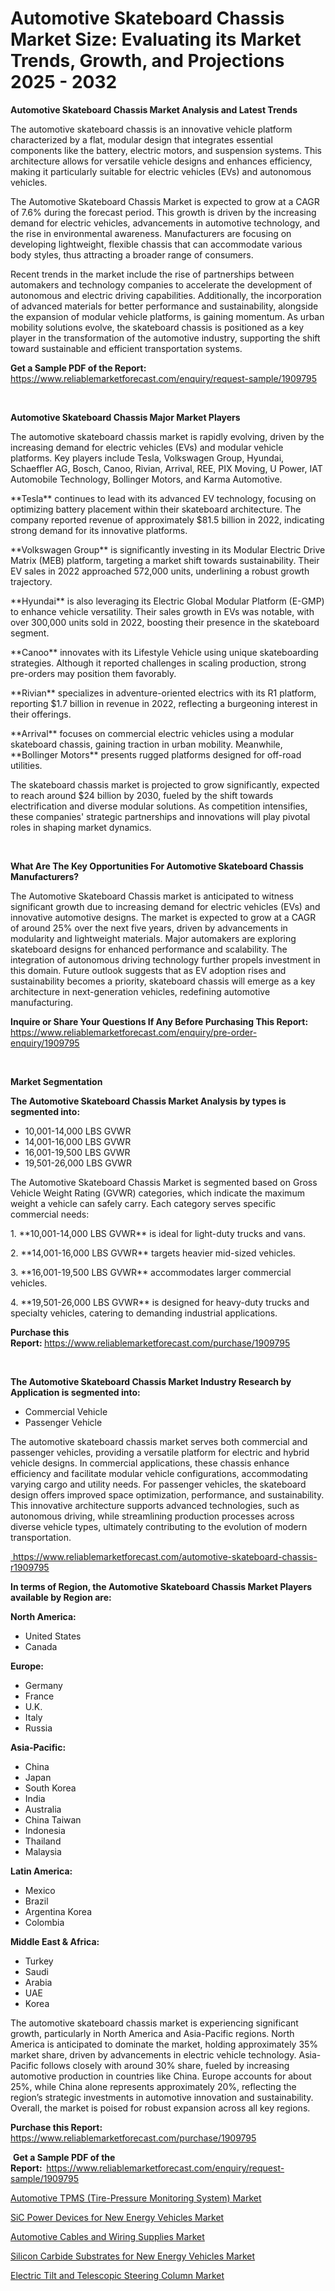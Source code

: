 <p><h1>Automotive Skateboard Chassis Market Size: Evaluating its Market Trends, Growth, and Projections 2025 - 2032</h1></p><p><strong>Automotive Skateboard Chassis Market Analysis and Latest Trends</strong></p>
<p><p>The automotive skateboard chassis is an innovative vehicle platform characterized by a flat, modular design that integrates essential components like the battery, electric motors, and suspension systems. This architecture allows for versatile vehicle designs and enhances efficiency, making it particularly suitable for electric vehicles (EVs) and autonomous vehicles.</p><p>The Automotive Skateboard Chassis Market is expected to grow at a CAGR of 7.6% during the forecast period. This growth is driven by the increasing demand for electric vehicles, advancements in automotive technology, and the rise in environmental awareness. Manufacturers are focusing on developing lightweight, flexible chassis that can accommodate various body styles, thus attracting a broader range of consumers.</p><p>Recent trends in the market include the rise of partnerships between automakers and technology companies to accelerate the development of autonomous and electric driving capabilities. Additionally, the incorporation of advanced materials for better performance and sustainability, alongside the expansion of modular vehicle platforms, is gaining momentum. As urban mobility solutions evolve, the skateboard chassis is positioned as a key player in the transformation of the automotive industry, supporting the shift toward sustainable and efficient transportation systems.</p></p>
<p><strong>Get a Sample PDF of the Report:&nbsp;</strong> <a href="https://www.reliablemarketforecast.com/enquiry/request-sample/1909795?utm_campaign=1197&utm_medium=2&utm_source=Github&utm_content=ia&utm_term=31032025&utm_id=automotive-skateboard-chassis">https://www.reliablemarketforecast.com/enquiry/request-sample/1909795</a></p>
<p>&nbsp;</p>
<p><strong>Automotive Skateboard Chassis Major Market Players</strong></p>
<p><p>The automotive skateboard chassis market is rapidly evolving, driven by the increasing demand for electric vehicles (EVs) and modular vehicle platforms. Key players include Tesla, Volkswagen Group, Hyundai, Schaeffler AG, Bosch, Canoo, Rivian, Arrival, REE, PIX Moving, U Power, IAT Automobile Technology, Bollinger Motors, and Karma Automotive.</p><p>**Tesla** continues to lead with its advanced EV technology, focusing on optimizing battery placement within their skateboard architecture. The company reported revenue of approximately $81.5 billion in 2022, indicating strong demand for its innovative platforms.</p><p>**Volkswagen Group** is significantly investing in its Modular Electric Drive Matrix (MEB) platform, targeting a market shift towards sustainability. Their EV sales in 2022 approached 572,000 units, underlining a robust growth trajectory.</p><p>**Hyundai** is also leveraging its Electric Global Modular Platform (E-GMP) to enhance vehicle versatility. Their sales growth in EVs was notable, with over 300,000 units sold in 2022, boosting their presence in the skateboard segment.</p><p>**Canoo** innovates with its Lifestyle Vehicle using unique skateboarding strategies. Although it reported challenges in scaling production, strong pre-orders may position them favorably.</p><p>**Rivian** specializes in adventure-oriented electrics with its R1 platform, reporting $1.7 billion in revenue in 2022, reflecting a burgeoning interest in their offerings.</p><p>**Arrival** focuses on commercial electric vehicles using a modular skateboard chassis, gaining traction in urban mobility. Meanwhile, **Bollinger Motors** presents rugged platforms designed for off-road utilities.</p><p>The skateboard chassis market is projected to grow significantly, expected to reach around $24 billion by 2030, fueled by the shift towards electrification and diverse modular solutions. As competition intensifies, these companies' strategic partnerships and innovations will play pivotal roles in shaping market dynamics.</p></p>
<p>&nbsp;</p>
<p><strong>What Are The Key Opportunities For Automotive Skateboard Chassis Manufacturers?</strong></p>
<p><p>The Automotive Skateboard Chassis market is anticipated to witness significant growth due to increasing demand for electric vehicles (EVs) and innovative automotive designs. The market is expected to grow at a CAGR of around 25% over the next five years, driven by advancements in modularity and lightweight materials. Major automakers are exploring skateboard designs for enhanced performance and scalability. The integration of autonomous driving technology further propels investment in this domain. Future outlook suggests that as EV adoption rises and sustainability becomes a priority, skateboard chassis will emerge as a key architecture in next-generation vehicles, redefining automotive manufacturing.</p></p>
<p><strong>Inquire or Share Your Questions If Any Before Purchasing This Report:</strong> <a href="https://www.reliablemarketforecast.com/enquiry/pre-order-enquiry/1909795?utm_campaign=1197&utm_medium=2&utm_source=Github&utm_content=ia&utm_term=31032025&utm_id=automotive-skateboard-chassis">https://www.reliablemarketforecast.com/enquiry/pre-order-enquiry/1909795</a></p>
<p>&nbsp;</p>
<p><strong>Market Segmentation</strong></p>
<p><strong>The Automotive Skateboard Chassis Market Analysis by types is segmented into:</strong></p>
<p><ul><li>10,001-14,000 LBS GVWR</li><li>14,001-16,000 LBS GVWR</li><li>16,001-19,500 LBS GVWR</li><li>19,501-26,000 LBS GVWR</li></ul></p>
<p><p>The Automotive Skateboard Chassis Market is segmented based on Gross Vehicle Weight Rating (GVWR) categories, which indicate the maximum weight a vehicle can safely carry. Each category serves specific commercial needs: </p><p>1. **10,001-14,000 LBS GVWR** is ideal for light-duty trucks and vans.</p><p>2. **14,001-16,000 LBS GVWR** targets heavier mid-sized vehicles.</p><p>3. **16,001-19,500 LBS GVWR** accommodates larger commercial vehicles.</p><p>4. **19,501-26,000 LBS GVWR** is designed for heavy-duty trucks and specialty vehicles, catering to demanding industrial applications.</p></p>
<p><strong>Purchase this Report:&nbsp;</strong><a href="https://www.reliablemarketforecast.com/purchase/1909795?utm_campaign=1197&utm_medium=2&utm_source=Github&utm_content=ia&utm_term=31032025&utm_id=automotive-skateboard-chassis">https://www.reliablemarketforecast.com/purchase/1909795</a></p>
<p>&nbsp;</p>
<p><strong>The Automotive Skateboard Chassis Market Industry Research by Application is segmented into:</strong></p>
<p><ul><li>Commercial Vehicle</li><li>Passenger Vehicle</li></ul></p>
<p><p>The automotive skateboard chassis market serves both commercial and passenger vehicles, providing a versatile platform for electric and hybrid vehicle designs. In commercial applications, these chassis enhance efficiency and facilitate modular vehicle configurations, accommodating varying cargo and utility needs. For passenger vehicles, the skateboard design offers improved space optimization, performance, and sustainability. This innovative architecture supports advanced technologies, such as autonomous driving, while streamlining production processes across diverse vehicle types, ultimately contributing to the evolution of modern transportation.</p></p>
<p><a href="https://www.reliablemarketforecast.com/automotive-skateboard-chassis-r1909795?utm_campaign=1197&utm_medium=2&utm_source=Github&utm_content=ia&utm_term=31032025&utm_id=automotive-skateboard-chassis">&nbsp;https://www.reliablemarketforecast.com/automotive-skateboard-chassis-r1909795</a></p>
<p><strong>In terms of Region, the Automotive Skateboard Chassis Market Players available by Region are:</strong></p>
<p>
    <p> <strong> North America: </strong>
        <ul>
            <li>United States</li>
            <li>Canada</li>
        </ul>
        </p> 
    <p> <strong> Europe: </strong>
        <ul>
            <li>Germany</li>
            <li>France</li>
            <li>U.K.</li>
            <li>Italy</li>
            <li>Russia</li>
        </ul>
        </p> 
    <p> <strong> Asia-Pacific: </strong>
        <ul>
            <li>China</li>
            <li>Japan</li>
            <li>South Korea</li>
            <li>India</li>
            <li>Australia</li>
            <li>China Taiwan</li>
            <li>Indonesia</li>
            <li>Thailand</li>
            <li>Malaysia</li>
        </ul>
        </p> 
    <p> <strong> Latin America: </strong>
        <ul>
            <li>Mexico</li>
            <li>Brazil</li>
            <li>Argentina Korea</li>
            <li>Colombia</li>
        </ul>
        </p> 
    <p> <strong> Middle East & Africa: </strong>
        <ul>
            <li>Turkey</li>
            <li>Saudi</li>
            <li>Arabia</li>
            <li>UAE</li>
            <li>Korea</li>
        </ul>
    </p>
    </p>
<p><p>The automotive skateboard chassis market is experiencing significant growth, particularly in North America and Asia-Pacific regions. North America is anticipated to dominate the market, holding approximately 35% market share, driven by advancements in electric vehicle technology. Asia-Pacific follows closely with around 30% share, fueled by increasing automotive production in countries like China. Europe accounts for about 25%, while China alone represents approximately 20%, reflecting the region’s strategic investments in automotive innovation and sustainability. Overall, the market is poised for robust expansion across all key regions.</p></p>
<p><strong>Purchase this Report: </strong><a href="https://www.reliablemarketforecast.com/purchase/1909795?utm_campaign=1197&utm_medium=2&utm_source=Github&utm_content=ia&utm_term=31032025&utm_id=automotive-skateboard-chassis">https://www.reliablemarketforecast.com/purchase/1909795</a></p>
<p>&nbsp;<strong>Get a Sample PDF of the Report:&nbsp;&nbsp;</strong><a href="https://www.reliablemarketforecast.com/enquiry/request-sample/1909795?utm_campaign=1197&utm_medium=2&utm_source=Github&utm_content=ia&utm_term=31032025&utm_id=automotive-skateboard-chassis">https://www.reliablemarketforecast.com/enquiry/request-sample/1909795</a></p>
<p><strong></strong></p>
<p><p><a href="https://github.com/andulanick3/Market-Research-Report-List-1/blob/main/automotive-tpms-tire-pressure-monitoring-system-market.md?utm_campaign=1197&utm_medium=2&utm_source=Github&utm_content=ia&utm_term=31032025&utm_id=automotive-skateboard-chassis">Automotive TPMS (Tire-Pressure Monitoring System) Market</a></p><p><a href="https://github.com/sleeprudantf/Market-Research-Report-List-1/blob/main/sic-power-devices-for-new-energy-vehicles-market.md?utm_campaign=1197&utm_medium=2&utm_source=Github&utm_content=ia&utm_term=31032025&utm_id=automotive-skateboard-chassis">SiC Power Devices for New Energy Vehicles Market</a></p><p><a href="https://github.com/BrandonBrown3773/Market-Research-Report-List-1/blob/main/automotive-cables-and-wiring-supplies-market.md?utm_campaign=1197&utm_medium=2&utm_source=Github&utm_content=ia&utm_term=31032025&utm_id=automotive-skateboard-chassis">Automotive Cables and Wiring Supplies Market</a></p><p><a href="https://github.com/kakeryttri0c/Market-Research-Report-List-1/blob/main/silicon-carbide-substrates-for-new-energy-vehicles-market.md?utm_campaign=1197&utm_medium=2&utm_source=Github&utm_content=ia&utm_term=31032025&utm_id=automotive-skateboard-chassis">Silicon Carbide Substrates for New Energy Vehicles Market</a></p><p><a href="https://github.com/prosalinda88/Market-Research-Report-List-7/blob/main/electric-tilt-and-telescopic-steering-column-market.md?utm_campaign=1197&utm_medium=2&utm_source=Github&utm_content=ia&utm_term=31032025&utm_id=automotive-skateboard-chassis">Electric Tilt and Telescopic Steering Column Market</a></p></p>